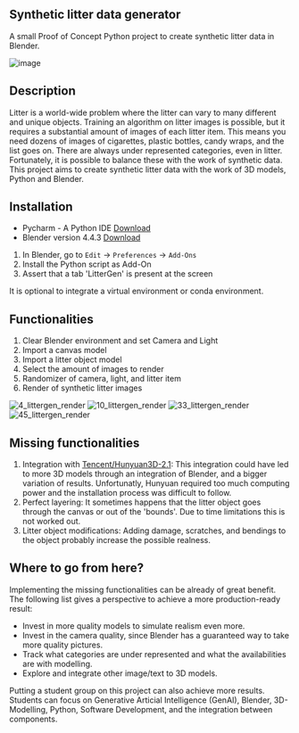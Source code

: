 ## Synthetic litter data generator

A small Proof of Concept Python project to create synthetic litter data in Blender.

![image](https://github.com/user-attachments/assets/71aa398a-c1d0-4af4-9c4d-a116b3ca96a9)

## Description

Litter is a world-wide problem where the litter can vary to many different and unique objects. Training an algorithm on litter images is possible, but it requires a substantial amount of images of each litter item. 
This means you need dozens of images of cigarettes, plastic bottles, candy wraps, and the list goes on. There are always under represented categories, even in litter. Fortunately, it is possible to balance these with
the work of synthetic data. This project aims to create synthetic litter data with the work of 3D models, Python and Blender.

## Installation

- Pycharm - A Python IDE [Download](https://www.jetbrains.com/pycharm/download/?section=windows)
- Blender version 4.4.3 [Download](https://www.blender.org/download/releases/4-4/)

1. In Blender, go to `Edit` -> `Preferences` -> `Add-Ons`
2. Install the Python script as Add-On
3. Assert that a tab 'LitterGen' is present at the screen

It is optional to integrate a virtual environment or conda environment.

## Functionalities

1. Clear Blender environment and set Camera and Light
2. Import a canvas model
3. Import a litter object model
4. Select the amount of images to render
5. Randomizer of camera, light, and litter item
6. Render of synthetic litter images

![4_littergen_render](https://github.com/user-attachments/assets/4c5ecbb9-a94b-41c6-b144-8acb2bd6f77a)
![10_littergen_render](https://github.com/user-attachments/assets/97a95888-f75f-4b91-ad26-2c622e6c7fe1)
![33_littergen_render](https://github.com/user-attachments/assets/427223b5-0e98-48d5-8d37-5d8b5bf76a6a)
![45_littergen_render](https://github.com/user-attachments/assets/f0cacb96-0dea-4e35-bfc5-acdd46807133)

## Missing functionalities

1. Integration with [Tencent/Hunyuan3D-2.1](https://huggingface.co/spaces/tencent/Hunyuan3D-2.1):
This integration could have led to more 3D models through an integration of Blender, and a bigger variation of results. Unfortunatly, Hunyuan required too much computing power and the installation process was difficult to follow.
2. Perfect layering:
It sometimes happens that the litter object goes through the canvas or out of the 'bounds'. Due to time limitations this is not worked out.
3. Litter object modifications:
Adding damage, scratches, and bendings to the object probably increase the possible realness.

## Where to go from here?

Implementing the missing functionalities can be already of great benefit. The following list gives a perspective to achieve a more production-ready result:

- Invest in more quality models to simulate realism even more.
- Invest in the camera quality, since Blender has a guaranteed way to take more quality pictures.
- Track what categories are under represented and what the availabilities are with modelling.
- Explore and integrate other image/text to 3D models.

Putting a student group on this project can also achieve more results. Students can focus on Generative Articial Intelligence (GenAI), Blender, 3D-Modelling, Python, Software Development, and the integration between components.


